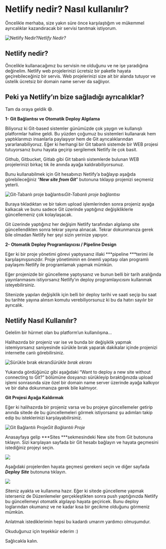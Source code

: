 
# Netlify nedir? Nasıl kullanılır?

Öncelikle merhaba, size yakın süre önce karşılaştığım ve mükemmel ayrıcalıklar kazandıracak bir servisi tanıtmak istiyorum.

![Netlify Nedir?](https://cdn-images-1.medium.com/max/2400/1*4mPY0U4uKKuCZefAn8MN2A.png)*Netlify Nedir?*

## Netlify nedir?

Öncelikle kullanacağımız bu servisin ne olduğunu ve ne işe yaradığına değinelim. Netlify web projelerinizi ücretsiz bir paketle hayata geçirebileceğiniz bir servis. Web projelerinizi size ait bir alanda tutuyor ve üstelik ücretsiz bir domain name server da sağlıyor.

## Peki ya Netlify’ın bize sağladığı ayrıcalıklar?

Tam da oraya geldik 😄.

**1- Git Bağlantısı ve Otomatik Deploy Algılama**

Biliyoruz ki Git-based sistemler günümüzde çok yaygın ve kullanışlı platformlar haline geldi. Bu yüzden çoğumuz bu sistemleri kullanarak hem yaptıklarımızı insanlarla paylaşıyor hem de Git ayrıcalıklarından yararlanabiliyoruz. Eğer ki herhangi bir Git tabanlı sistemde bir WEB projesi tutuyorsanız bunu hayata geçirip sergilemek Netlify ile çok basit.

Github, Gitbucket, Gitlab gibi Git tabanlı sistemlerde bulunan WEB projelerinizi birkaç tık ile anında ayağa kaldırabiliyorsunuz.

Bunu kullanabilmek için Git hesabınızı Netlify’a bağlayıp aşağıda görebileceğiniz “***New site from Git***” butonuna tıklayıp projenizi seçmeniz yeterli.

![Git-Tabanlı proje bağlantısı](https://cdn-images-1.medium.com/max/2000/1*8IwdFIe8LjFNSDvBHKri8g.jpeg)*Git-Tabanlı proje bağlantısı*

Buraya tıkladıktan ve bir takım upload işlemlerinden sonra projeniz ayağa kalkacak ve bunu sadece Git üzerinde yaptığınız değişikliklerle güncellemeniz çok kolaylaşacak.

Git üzerinde yaptığınız her değişim Netlify tarafından algılanıp site güncellendikten sonra tekrar yayına alınacak. Tekrar dokunmanıza gerek bile olmadan Netlify her şeyi sizin yerinize yapıyor.

**2- Otomatik Deploy Programlayıcısı / Pipeline Design**

Eğer ki bir proje yönetimi görevi yaptıysanız illaki ***pipeline ***terimi ile karşılaşmışsınızdır. Proje yönetiminin en önemli yapıtaşı olan programlı paylaşımı Netlify ile programlamak yapmak mümkün.

Eğer projenizde bir güncelleme yaptıysanız ve bunun belli bir tarih aralığında yayınlanmasını istiyorsanız Netlify’ın deploy programlayıcısını kullanmak isteyebilirsiniz.

Sitenizde yapılan değişiklik için belli bir deploy tarihi ve saati seçip bu saat bu tarihte yayına alınsın komutu verebiliyorsunuz ki bu da hatırı sayılır bir ayrıcalık.

## Netlify Nasıl Kullanılır?

Gelelim bir hürmet olan bu platform’un kullanılışına…

Halihazırda bir projeniz var ise ve bunda bir değişiklik yapmak istemiyorsanız saniyesinde sürükle bırak yaparak dakikalar içinde projenizi internette canlı görebilirsiniz.

![Sürükle bırak ekranı](https://cdn-images-1.medium.com/max/2494/1*36a65NduX2A6TUTab6LXlg.jpeg)*Sürükle bırak ekranı*

Yukarıda gördüğünüz gibi aşağıdaki “Want to deploy a new site without connecting to Git?” bölümüne dosyanızı sürükleyip bıraktığınızda upload işlemi sonrasında size özel bir domain name server üzerinde ayağa kalkıyor ve bir daha dokunmanıza gerek bile kalmıyor.

**Git Projesi Ayağa Kaldırmak**

Eğer ki halihazırda bir projeniz varsa ve bu projeye güncellemeler getirip anında sitede de bu güncellemeleri görmek istiyorsanız şu adımları takip edip bu isteklerinizi karşılayabilirsiniz.

![Git Bağlantılı Proje](https://cdn-images-1.medium.com/max/2494/1*36a65NduX2A6TUTab6LXlg.jpeg)*Git Bağlantılı Proje*

Anasayfaya gelip ***Sites ***sekmesindeki New site from Git butonuna tıklayın. Sizi karşılayan sayfada bir Git hesabı bağlayın ve hayata geçmesini istediğiniz projeyi seçin.

![](https://cdn-images-1.medium.com/max/2000/1*ZGFtatTNKOq8wQjxatM_3Q.jpeg)

Aşağıdaki projelerden hayata geçmesi gerekeni seçin ve diğer sayfada ***Deploy Site*** butonuna tıklayın.

![](https://cdn-images-1.medium.com/max/2000/1*mbxTEZxeWLhYjZJLhFW48w.jpeg)

*S*iteniz ayakta ve kullanıma hazır. Eğer ki sitede güncelleme yapmak isterseniz de Düzenlemeler gerçekleştikten sonra push yaptığınızda Netlify bu güncellemeyi otomatik algılayıp hayata geçiricek. Bunu deploy loglarından okumanız ve ne kadar kısa bir gecikme olduğunu görmeniz mümkün.

Anlatmak istediklerimin hepsi bu kadardı umarım yardımcı olmuşumdur.

Okuduğunuz için teşekkür ederim :)

Sağlıcakla kalın.
